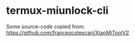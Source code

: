 # termux-miunlock-cli

Some source-code copied from: https://github.com/francescotescari/XiaoMiToolV2
